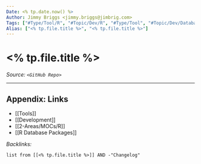 ```yaml
---
Date: <% tp.date.now() %>
Author: Jimmy Briggs <jimmy.briggs@jimbrig.com>
Tags: ["#Type/Tool/R", "#Topic/Dev/R", "#Type/Tool", "#Topic/Dev/Database"]
Alias: ["<% tp.file.title %>", "<% tp.file.title %>"]
---
```


# <% tp.file.title %>

*Source: `<GitHub Repo>`*

***

## Appendix: Links

- [[Tools]]
- [[Development]]
- [[2-Areas/MOCs/R]]
- [[R Database Packages]]


*Backlinks:*

```dataview
list from [[<% tp.file.title %>]] AND -"Changelog"
```